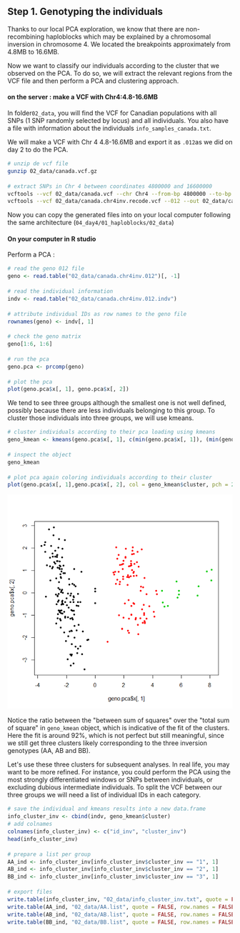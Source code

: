 ## Step 1. Genotyping the individuals
Thanks to our local PCA exploration, we know that there are non-recombining haploblocks which may be explained by a chromosomal inversion in chromosome 4.
We located the breakpoints approximately from 4.8MB to 16.6MB.

Now we want to classify our individuals according to the cluster that we observed on the PCA.
To do so, we will extract the relevant regions from the VCF file and then perform a PCA and clustering approach.

#### on the server : make a VCF with Chr4:4.8-16.6MB
In folder`02_data`, you will find the VCF for Canadian populations with all SNPs (1 SNP randomly selected by locus) and all individuals.
You also have a file with information about the individuals `info_samples_canada.txt`.

We will make a VCF with Chr 4 4.8-16.6MB and export it as `.012`as we did on day 2 to do the PCA.
```bash
# unzip de vcf file
gunzip 02_data/canada.vcf.gz

# extract SNPs in Chr 4 between coordinates 4800000 and 16600000
vcftools --vcf 02_data/canada.vcf --chr Chr4 --from-bp 4800000 --to-bp 16600000 --recode --out 02_data/canada.chr4inv
vcftools --vcf 02_data/canada.chr4inv.recode.vcf --012 --out 02_data/canada.chr4inv
```
Now you can copy the generated files into  on your local computer following the same architecture (`04_day4/01_haploblocks/02_data`) 

#### On your computer in R studio
Perform a PCA :
```R
# read the geno 012 file
geno <- read.table("02_data/canada.chr4inv.012")[, -1]

# read the individual information
indv <- read.table("02_data/canada.chr4inv.012.indv")

# attribute individual IDs as row names to the geno file
rownames(geno) <- indv[, 1]

# check the geno matrix
geno[1:6, 1:6] 

# run the pca
geno.pca <- prcomp(geno) 

# plot the pca
plot(geno.pca$x[, 1], geno.pca$x[, 2]) 
```
We tend to see three groups although the smallest one is not well defined, possibly because there are less individuals belonging to this group.
To cluster those individuals into three groups, we will use kmeans.

```R
# cluster individuals according to their pca loading using kmeans
geno_kmean <- kmeans(geno.pca$x[, 1], c(min(geno.pca$x[, 1]), (min(geno.pca$x[, 1]) + max(geno.pca$x[, 1])) / 2, max(geno.pca$x[, 1])))

# inspect the object
geno_kmean

# plot pca again coloring individuals according to their cluster
plot(geno.pca$x[, 1],geno.pca$x[, 2], col = geno_kmean$cluster, pch = 20)
```
![pca](06_images/pca_cluster.png)

Notice the ratio between the "between sum of squares" over the "total sum of square" in `geno_kmean` object, which is indicative of the fit of the clusters.
Here the fit is around 92%, which is not perfect but still meaningful, since we still get three clusters likely corresponding to the three inversion genotypes (AA, AB and BB).

Let's use these three clusters for subsequent analyses. In real life, you may want to be more refined. For instance, you could perform the PCA using the most strongly differentiated windows or SNPs between individuals, or excluding dubious intermediate individuals.
To split the VCF between our three groups we will need a list of individual IDs in each category.

```R
# save the individual and kmeans results into a new data.frame
info_cluster_inv <- cbind(indv, geno_kmean$cluster)
# add colnames 
colnames(info_cluster_inv) <- c("id_inv", "cluster_inv")
head(info_cluster_inv)

# prepare a list per group 
AA_ind <- info_cluster_inv[info_cluster_inv$cluster_inv == "1", 1]
AB_ind <- info_cluster_inv[info_cluster_inv$cluster_inv == "2", 1]
BB_ind <- info_cluster_inv[info_cluster_inv$cluster_inv == "3", 1]
  
# export files
write.table(info_cluster_inv, "02_data/info_cluster_inv.txt", quote = FALSE, row.names = FALSE)
write.table(AA_ind, "02_data/AA.list", quote = FALSE, row.names = FALSE, col.names = FALSE)
write.table(AB_ind, "02_data/AB.list", quote = FALSE, row.names = FALSE, col.names = FALSE)
write.table(BB_ind, "02_data/BB.list", quote = FALSE, row.names = FALSE, col.names = FALSE)
```
